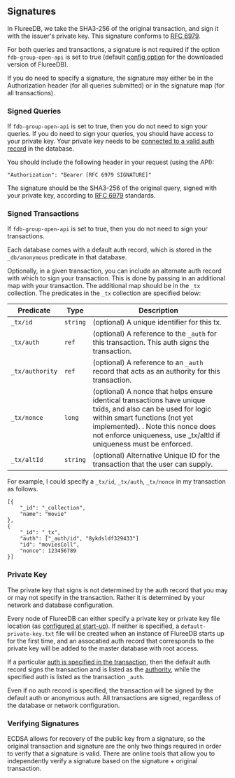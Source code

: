 ## Signatures

In FlureeDB, we take the SHA3-256 of the original transaction, and sign it with the issuer's private key. This signature conforms to [RFC 6979](https://tools.ietf.org/html/rfc6979).

For both queries and transactions, a signature is not required if the option `fdb-group-open-api` is set to true (default [config option](/docs/getting-started/installation#config-options) for the downloaded version of FlureeDB). 

If you do need to specify a signature, the signature may either be in the Authorization header (for all queries submitted) or in the signature map (for all transactions).

### Signed Queries
If `fdb-group-open-api` is set to true, then you do not need to sign your queries. If you do need to sign your queries, you should have access to your private key. Your private key needs to be [connected to a valid auth record](/docs/identity/auth-records) in the database.

You should include the following header in your request (using the API): 

```all
"Authorization": "Bearer [RFC 6979 SIGNATURE]"
```

The signature should be the SHA3-256 of the original query, signed with your private key, according to [RFC 6979](https://tools.ietf.org/html/rfc6979) standards.

### Signed Transactions
If `fdb-group-open-api` is set to true, then you do not need to sign your transactions.

Each database comes with a default auth record, which is stored in the `_db/anonymous` predicate in that database.

Optionally, in a given transaction, you can include an alternate auth record with which to sign your transaction. This is done by passing in an additional map with your transaction. The additional map should be in the `_tx` collection. The predicates in the `_tx` collection are specified below:

Predicate | Type | Description
-- | -- | -- 
`_tx/id` | `string` |  (optional) A unique identifier for this tx.
`_tx/auth` | `ref` | (optional) A reference to the `_auth` for this transaction. This auth signs the transaction.
`_tx/authority` | `ref` | (optional) A reference to an `_auth` record that acts as an authority for this transaction. 
`_tx/nonce` | `long` | (optional) A nonce that helps ensure identical transactions have unique txids, and also can be used for logic within smart functions (not yet implemented). . Note this nonce does not enforce uniqueness, use _tx/altId if uniqueness must be enforced.
`_tx/altId` | `string` | (optional) Alternative Unique ID for the transaction that the user can supply.

For example, I could specify a  `_tx/id`, `_tx/auth`, `_tx/nonce` in my transaction as follows. 

```all
[{
    "_id": "_collection",
    "name": "movie"
},
{
    "_id": "_tx",
    "auth": ["_auth/id", "8ykdsldf329433"]
    "id": "moviesColl",
    "nonce": 123456789
}]
```

### Private Key

The private key that signs is not determined by the auth record that you may or may not specify in the transaction. Rather it is determined by your network and database configuration.

Every node of FlureeDB can either specify a private key or private key file location (as [configured at start-up](/docs/getting-started/installation#config-option)). If neither is specified, a `default-private-key.txt` file will be created when an instance of FlureeDB starts up for the first time, and an assocatied auth record that corresponds to the private key will be added to the master database with root access.  

If a particular [auth is specified in the transaction](/api/signed-endpoints/signatures#signed-transactions), then the default auth record signs the transaction and is listed as the [authority](/docs/identity/auth-records#authority), while the specified auth is listed as the transaction `_auth`. 

Even if no auth record is specified, the transaction will be signed by the default auth or anonymous auth. All transactions are signed, regardless of the database or network configuration.

### Verifying Signatures

ECDSA allows for recovery of the public key from a signature, so the original transaction and signature are the only two things required in order to verify that a signature is valid. There are online tools that allow you to independently verify a signature based on the signature + original transaction. 

